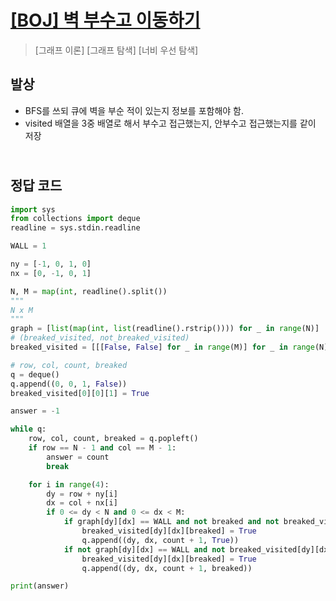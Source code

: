 # [[BOJ] 벽 부수고 이동하기](https://www.acmicpc.net/problem/2206)

> [그래프 이론] [그래프 탐색] [너비 우선 탐색]

## 발상

- BFS를 쓰되 큐에 벽을 부순 적이 있는지 정보를 포함해야 함.
- visited 배열을 3중 배열로 해서 부수고 접근했는지, 안부수고 접근했는지를 같이 저장

## <br>정답 코드

```python
import sys
from collections import deque
readline = sys.stdin.readline

WALL = 1

ny = [-1, 0, 1, 0]
nx = [0, -1, 0, 1]

N, M = map(int, readline().split())
"""
N x M
"""
graph = [list(map(int, list(readline().rstrip()))) for _ in range(N)]
# (breaked_visited, not_breaked_visited)
breaked_visited = [[[False, False] for _ in range(M)] for _ in range(N)]

# row, col, count, breaked
q = deque()
q.append((0, 0, 1, False))
breaked_visited[0][0][1] = True

answer = -1

while q:
    row, col, count, breaked = q.popleft()
    if row == N - 1 and col == M - 1:
        answer = count
        break

    for i in range(4):
        dy = row + ny[i]
        dx = col + nx[i]
        if 0 <= dy < N and 0 <= dx < M:
            if graph[dy][dx] == WALL and not breaked and not breaked_visited[dy][dx][breaked]:
                breaked_visited[dy][dx][breaked] = True
                q.append((dy, dx, count + 1, True))
            if not graph[dy][dx] == WALL and not breaked_visited[dy][dx][breaked]:
                breaked_visited[dy][dx][breaked] = True
                q.append((dy, dx, count + 1, breaked))

print(answer)
```
